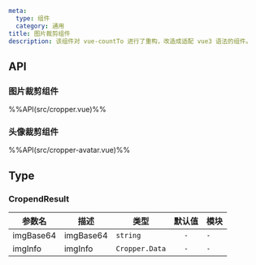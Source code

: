 ```yaml
meta:
  type: 组件
  category: 通用
title: 图片裁剪组件
description: 该组件对 vue-countTo 进行了重构，改造成适配 vue3 语法的组件。
```


## API

### 图片裁剪组件
%%API(src/cropper.vue)%%

### 头像裁剪组件
%%API(src/cropper-avatar.vue)%%

## Type

### CropendResult

|参数名|描述|类型|默认值|模块|
|---|---|---|:---:|---|
|imgBase64|imgBase64|`string`|`-`|`-`|
|imgInfo|imgInfo|`Cropper.Data`|`-`|`-`|


